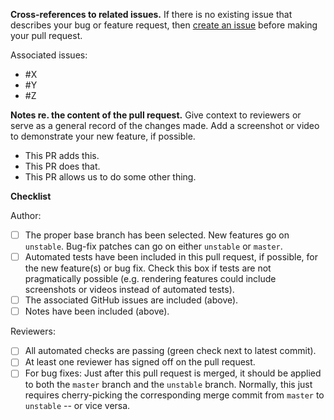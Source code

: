 **Cross-references to related issues.**  If there is no existing issue that describes your bug or feature request, then [create an issue](https://github.com/cytoscape/cytoscape.js/issues/new/choose) before making your pull request.

Associated issues: 

- #X
- #Y
- #Z

**Notes re. the content of the pull request.** Give context to reviewers or serve as a general record of the changes made.  Add a screenshot or video to demonstrate your new feature, if possible.

- This PR adds this.
- This PR does that.
- This PR allows us to do some other thing.

**Checklist**

Author:

- [ ] The proper base branch has been selected.  New features go on `unstable`.  Bug-fix patches can go on either `unstable` or `master`.
- [ ] Automated tests have been included in this pull request, if possible, for the new feature(s) or bug fix.  Check this box if tests are not pragmatically possible (e.g. rendering features could include screenshots or videos instead of automated tests).
- [ ] The associated GitHub issues are included (above).
- [ ] Notes have been included (above).

Reviewers:

- [ ] All automated checks are passing (green check next to latest commit).
- [ ] At least one reviewer has signed off on the pull request.
- [ ] For bug fixes:  Just after this pull request is merged, it should be applied to both the `master` branch and the `unstable` branch.  Normally, this just requires cherry-picking the corresponding merge commit from `master` to `unstable` -- or vice versa.
